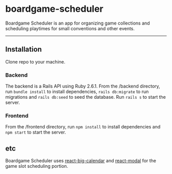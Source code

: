 # boardgame-scheduler

Boardgame Scheduler is an app for organizing game collections and scheduling playtimes for small conventions and other events.

---

## Installation

Clone repo to your machine.

### Backend

The backend is a Rails API using Ruby 2.6.1. From the /backend directory, run `bundle install` to install dependencies, `rails db:migrate` to run migrations and `rails db:seed` to seed the database. Run `rails s` to start the server.

### Frontend

From the /frontend directory, run `npm install` to install dependencies and `npm start` to start the server.

## etc

Boardgame Scheduler uses [react-big-calendar](https://github.com/jquense/react-big-calendar) and [react-modal](https://github.com/reactjs/react-modal) for the game slot scheduling portion.
